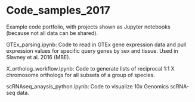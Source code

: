 # Code_samples_2017

Example code portfolio, with projects shown as Jupyter notebooks (because not all data can be shared).

GTEx_parsing.ipynb: Code to read in GTEx gene expression data and pull expression values for specific query genes by sex and tissue. Used in Slavney et al. 2016 (MBE).

X_ortholog_workflow.ipynb: Code to generate lists of reciprocal 1:1 X chromosome orthologs for all subsets of a group of species.

scRNAseq_anaysis_python.ipynb: Code to visualize 10x Genomics scRNA-seq data.


